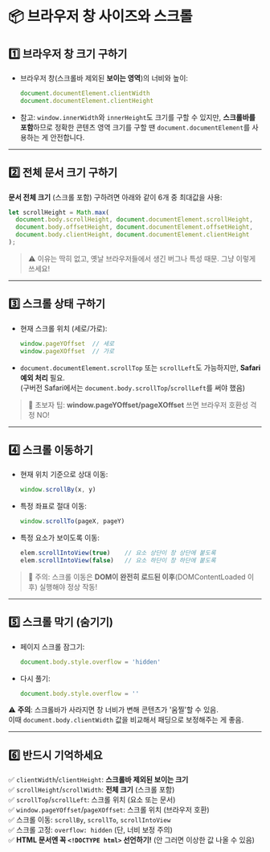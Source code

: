 
# 📦 브라우저 창 사이즈와 스크롤

## 1️⃣ 브라우저 창 크기 구하기

- 브라우저 창(스크롤바 제외된 **보이는 영역**)의 너비와 높이:

  ```javascript
  document.documentElement.clientWidth
  document.documentElement.clientHeight
  ```

- 참고: `window.innerWidth`와 `innerHeight`도 크기를 구할 수 있지만, **스크롤바를 포함**하므로 정확한 콘텐츠 영역 크기를 구할 땐 `document.documentElement`를 사용하는 게 안전합니다.

---

## 2️⃣ 전체 문서 크기 구하기

**문서 전체 크기** (스크롤 포함) 구하려면 아래와 같이 6개 중 최대값을 사용:

```javascript
let scrollHeight = Math.max(
  document.body.scrollHeight, document.documentElement.scrollHeight,
  document.body.offsetHeight, document.documentElement.offsetHeight,
  document.body.clientHeight, document.documentElement.clientHeight
);
```

> ⚠️ 이유는 딱히 없고, 옛날 브라우저들에서 생긴 버그나 특성 때문. 그냥 이렇게 쓰세요!

---

## 3️⃣ 스크롤 상태 구하기

- 현재 스크롤 위치 (세로/가로):

  ```javascript
  window.pageYOffset  // 세로
  window.pageXOffset  // 가로
  ```

- `document.documentElement.scrollTop` 또는 `scrollLeft`도 가능하지만, **Safari 예외 처리** 필요.  
  (구버전 Safari에서는 `document.body.scrollTop`/`scrollLeft`를 써야 했음)

> 🌟 초보자 팁: **window.pageYOffset/pageXOffset** 쓰면 브라우저 호환성 걱정 NO!

---

## 4️⃣ 스크롤 이동하기

- 현재 위치 기준으로 상대 이동:

  ```javascript
  window.scrollBy(x, y)
  ```

- 특정 좌표로 절대 이동:

  ```javascript
  window.scrollTo(pageX, pageY)
  ```

- 특정 요소가 보이도록 이동:

  ```javascript
  elem.scrollIntoView(true)    // 요소 상단이 창 상단에 붙도록
  elem.scrollIntoView(false)   // 요소 하단이 창 하단에 붙도록
  ```

> 🌟 주의: 스크롤 이동은 **DOM이 완전히 로드된 이후**(DOMContentLoaded 이후) 실행해야 정상 작동!

---

## 5️⃣ 스크롤 막기 (숨기기)

- 페이지 스크롤 잠그기:

  ```javascript
  document.body.style.overflow = 'hidden'
  ```

- 다시 풀기:

  ```javascript
  document.body.style.overflow = ''
  ```

⚠️ **주의**: 스크롤바가 사라지면 창 너비가 변해 콘텐츠가 '움찔'할 수 있음.  
이때 `document.body.clientWidth` 값을 비교해서 패딩으로 보정해주는 게 좋음.

---

## 6️⃣ 반드시 기억하세요

✅ `clientWidth`/`clientHeight`: **스크롤바 제외된 보이는 크기**  
✅ `scrollHeight`/`scrollWidth`: **전체 크기** (스크롤 포함)  
✅ `scrollTop`/`scrollLeft`: 스크롤 위치 (요소 또는 문서)  
✅ `window.pageYOffset`/`pageXOffset`: 스크롤 위치 (브라우저 호환)  
✅ 스크롤 이동: `scrollBy`, `scrollTo`, `scrollIntoView`  
✅ 스크롤 고정: `overflow: hidden` (단, 너비 보정 주의)  
✅ **HTML 문서엔 꼭 `<!DOCTYPE html>` 선언하기!** (안 그러면 이상한 값 나올 수 있음)
